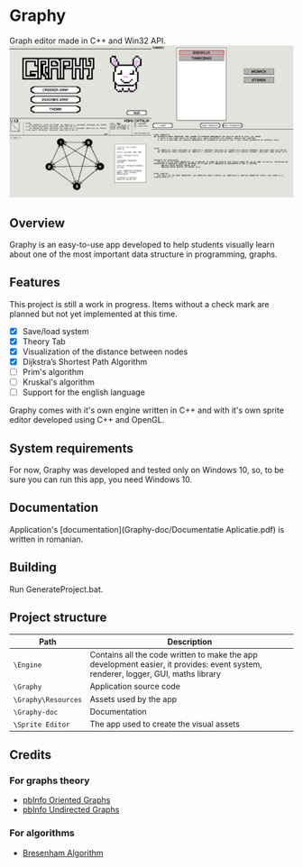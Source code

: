# Graphy

Graph editor made in C++ and Win32 API.
![Graphy Layout](Graphy-doc/Screenshot.png)

## Overview

Graphy is an easy-to-use app developed to help students visually learn about one of the most important data structure in programming, graphs.

## Features

This project is still a work in progress. Items without a check mark are planned but not yet implemented at this time.

- [x] Save/load system 
- [x] Theory Tab
- [x] Visualization of the distance between nodes
- [x] Dijkstra’s Shortest Path Algorithm
- [ ] Prim's algorithm
- [ ] Kruskal's algorithm
- [ ] Support for the english language

Graphy comes with it's own engine written in C++ and with it's own sprite editor developed using C++ and OpenGL.

## System requirements

For now, Graphy was developed and tested only on Windows 10, so, to be sure you can run this app, you need Windows 10.

## Documentation

Application's [documentation](Graphy-doc/Documentatie Aplicatie.pdf) is written in romanian.

## Building

Run GenerateProject.bat.

## Project structure
Path | Description
-----|------------
`\Engine` | Contains all the code written to make the app development easier, it provides: event system, renderer, logger, GUI, maths library
`\Graphy` | Application source code
`\Graphy\Resources` | Assets used by the app
`\Graphy-doc` | Documentation
`\Sprite Editor` | The app used to create the visual assets

## Credits

### For graphs theory
* [pbInfo Oriented Graphs](https://www.pbinfo.ro/articole/509/grafuri-orientate)
* [pbInfo Undirected Graphs](https://www.pbinfo.ro/articole/810/grafuri-neorientate)

### For algorithms
* [Bresenham Algorithm](http://members.chello.at/~easyfilter/bresenham.html)
